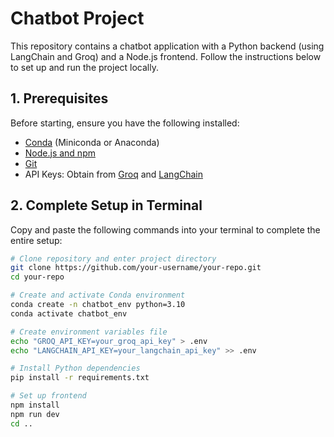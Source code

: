 # Chatbot Project

This repository contains a chatbot application with a Python backend (using LangChain and Groq) and a Node.js frontend. Follow the instructions below to set up and run the project locally.

## 1. Prerequisites
Before starting, ensure you have the following installed:
- [Conda](https://docs.conda.io/en/latest/miniconda.html) (Miniconda or Anaconda)
- [Node.js and npm](https://nodejs.org/)
- [Git](https://git-scm.com/)
- API Keys: Obtain from [Groq](https://console.groq.com/) and [LangChain](https://platform.langchain.com/)

## 2. Complete Setup in Terminal
Copy and paste the following commands into your terminal to complete the entire setup:

```bash
# Clone repository and enter project directory
git clone https://github.com/your-username/your-repo.git
cd your-repo

# Create and activate Conda environment
conda create -n chatbot_env python=3.10
conda activate chatbot_env

# Create environment variables file
echo "GROQ_API_KEY=your_groq_api_key" > .env
echo "LANGCHAIN_API_KEY=your_langchain_api_key" >> .env

# Install Python dependencies
pip install -r requirements.txt

# Set up frontend
npm install
npm run dev
cd ..
